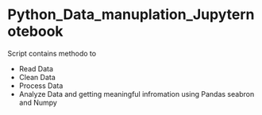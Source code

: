 # Python_Data_manuplation_Jupyternotebook

Script contains methodo to
- Read Data
- Clean Data
- Process Data
- Analyze Data
and getting meaningful infromation using Pandas seabron and Numpy 
